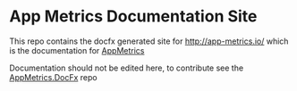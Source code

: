 # App Metrics Documentation Site
This repo contains the docfx generated site for http://app-metrics.io/ which is the documentation for [AppMetrics](https://github.com/alhardy/AppMetrics)

Documentation should not be edited here, to contribute see the [AppMetrics.DocFx](https://github.com/alhardy/AppMetrics.DocFx) repo